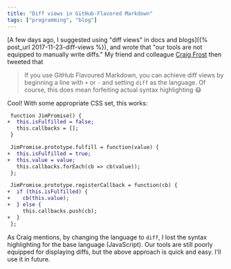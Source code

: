 ```yaml
---
title: "Diff views in GitHub-Flavored Markdown"
tags: ["programming", "blog"]
---
```


[A few days ago, I suggested using "diff views" in docs and blogs]({% post_url 2017-11-23-diff-views %}),
and wrote that "our tools are not equipped to manually write diffs."
My friend and colleague [Craig Frost](https://twitter.com/_ctfd_uk/status/934767358559780864)
then tweeted that

> If you use GitHub Flavoured Markdown,
> you can achieve diff views by beginning a line with `+` or `-`
> and setting `diff` as the language.
> Of course, this does mean forfeiting actual syntax highlighting 😷

Cool! With some appropriate CSS set, this works:

```diff
 function JimPromise() {
+  this.isFulfilled = false;
   this.callbacks = [];
 }

 JimPromise.prototype.fulfill = function(value) {
+  this.isFulfilled = true;
+  this.value = value;
   this.callbacks.forEach(cb => cb(value));
 };

 JimPromise.prototype.registerCallback = function(cb) {
+  if (this.isFulfilled) {
+    cb(this.value);
+  } else {
     this.callbacks.push(cb);
+  }
 };
```

As Craig mentions,
by changing the language to `diff`,
I lost the syntax highlighting for the base language (JavaScript).
Our tools are still poorly equipped for displaying diffs,
but the above approach is quick and easy.
I'll use it in future.
